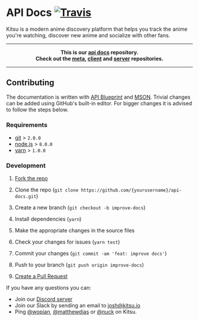 # API Docs [![Travis]][2]

Kitsu is a modern anime discovery platform that helps you track the anime you're watching, discover new anime and socialize with other fans.

---
**<p align="center">This is our [api docs] repository.<br />Check out the [meta], [client] and [server] repositories.</p>**

[meta]:https://github.com/hummingbird-me/hummingbird
[client]:https://github.com/hummingbird-me/hummingbird-client
[server]:https://github.com/hummingbird-me/hummingbird-server
[api docs]:https://kitsu.docs.apiary.io

---

## Contributing

The documentation is written with [API Blueprint][3] and [MSON][4]. Trivial changes can be added using GitHub's built-in editor. For bigger changes it is advised to follow the steps below.

### Requirements

- [git](https://git-scm.com) > `2.0.0`
- [node.js](https://nodejs.org) > `8.0.0`
- [yarn](https://yarnpkg.com) > `1.0.0`

### Development

1. [Fork the repo][5]

2. Clone the repo (`git clone https://github.com/{yourusername}/api-docs.git`)

3. Create a new branch (`git checkout -b improve-docs`)

4. Install dependencies (`yarn`)

5. Make the appropriate changes in the source files

6. Check your changes for issues (`yarn test`)

7. Commit your changes (`git commit -am 'feat: improve docs'`)

8. Push to your branch (`git push origin improve-docs`)

9. [Create a Pull Request][6]

If you have any questions you can:
- Join our [Discord server][7]
- Join our Slack by sending an email to josh@kitsu.io
- Ping [@wopian], [@matthewdias] or [@nuck] on Kitsu.

[0]:https://github.com/hummingbird-me/hummingbird-server
[1]:https://github.com/hummingbird-me/hummingbird-client
[2]:https://travis-ci.org/hummingbird-me/api-docs
[3]:https://apiblueprint.org
[4]:https://github.com/apiaryio/mson
[5]:https://help.github.com/articles/fork-a-repo/#fork-an-example-repository
[6]:https://help.github.com/articles/creating-a-pull-request/#creating-the-pull-request
[7]:https://invite.gg/kitsu

[travis]:https://img.shields.io/travis/hummingbird-me/api-docs/source.svg?style=flat-square&label=blueprint
[@wopian]:https://kitsu.io/users/wopian
[@matthewdias]:https://kitsu.io/users/matthewdias
[@nuck]:https://kitsu.io/users/nuck
